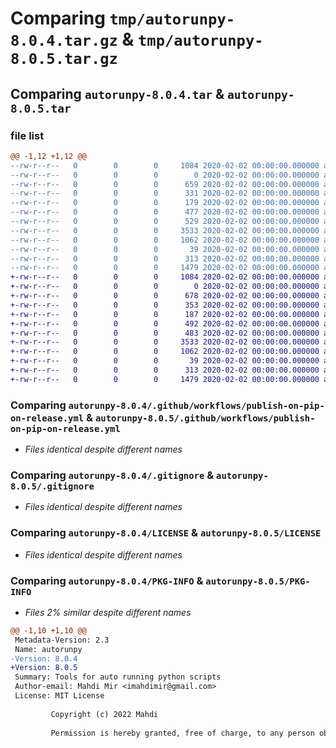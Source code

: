 # Comparing `tmp/autorunpy-8.0.4.tar.gz` & `tmp/autorunpy-8.0.5.tar.gz`

## Comparing `autorunpy-8.0.4.tar` & `autorunpy-8.0.5.tar`

### file list

```diff
@@ -1,12 +1,12 @@
--rw-r--r--   0        0        0     1084 2020-02-02 00:00:00.000000 autorunpy-8.0.4/.github/workflows/publish-on-pip-on-release.yml
--rw-r--r--   0        0        0        0 2020-02-02 00:00:00.000000 autorunpy-8.0.4/src/autorunpy/__init__.py
--rw-r--r--   0        0        0      659 2020-02-02 00:00:00.000000 autorunpy-8.0.4/src/autorunpy/make_venv.py
--rw-r--r--   0        0        0      331 2020-02-02 00:00:00.000000 autorunpy-8.0.4/src/autorunpy/ret_module_2_run.py
--rw-r--r--   0        0        0      179 2020-02-02 00:00:00.000000 autorunpy-8.0.4/src/autorunpy/ret_pkg_name.py
--rw-r--r--   0        0        0      477 2020-02-02 00:00:00.000000 autorunpy-8.0.4/src/autorunpy/rm_venv.py
--rw-r--r--   0        0        0      529 2020-02-02 00:00:00.000000 autorunpy-8.0.4/src/autorunpy/util.py
--rw-r--r--   0        0        0     3533 2020-02-02 00:00:00.000000 autorunpy-8.0.4/.gitignore
--rw-r--r--   0        0        0     1062 2020-02-02 00:00:00.000000 autorunpy-8.0.4/LICENSE
--rw-r--r--   0        0        0       39 2020-02-02 00:00:00.000000 autorunpy-8.0.4/README.md
--rw-r--r--   0        0        0      313 2020-02-02 00:00:00.000000 autorunpy-8.0.4/pyproject.toml
--rw-r--r--   0        0        0     1479 2020-02-02 00:00:00.000000 autorunpy-8.0.4/PKG-INFO
+-rw-r--r--   0        0        0     1084 2020-02-02 00:00:00.000000 autorunpy-8.0.5/.github/workflows/publish-on-pip-on-release.yml
+-rw-r--r--   0        0        0        0 2020-02-02 00:00:00.000000 autorunpy-8.0.5/src/autorunpy/__init__.py
+-rw-r--r--   0        0        0      678 2020-02-02 00:00:00.000000 autorunpy-8.0.5/src/autorunpy/make_venv.py
+-rw-r--r--   0        0        0      353 2020-02-02 00:00:00.000000 autorunpy-8.0.5/src/autorunpy/ret_module_2_run.py
+-rw-r--r--   0        0        0      187 2020-02-02 00:00:00.000000 autorunpy-8.0.5/src/autorunpy/ret_pkg_name.py
+-rw-r--r--   0        0        0      492 2020-02-02 00:00:00.000000 autorunpy-8.0.5/src/autorunpy/rm_venv.py
+-rw-r--r--   0        0        0      483 2020-02-02 00:00:00.000000 autorunpy-8.0.5/src/autorunpy/util.py
+-rw-r--r--   0        0        0     3533 2020-02-02 00:00:00.000000 autorunpy-8.0.5/.gitignore
+-rw-r--r--   0        0        0     1062 2020-02-02 00:00:00.000000 autorunpy-8.0.5/LICENSE
+-rw-r--r--   0        0        0       39 2020-02-02 00:00:00.000000 autorunpy-8.0.5/README.md
+-rw-r--r--   0        0        0      313 2020-02-02 00:00:00.000000 autorunpy-8.0.5/pyproject.toml
+-rw-r--r--   0        0        0     1479 2020-02-02 00:00:00.000000 autorunpy-8.0.5/PKG-INFO
```

### Comparing `autorunpy-8.0.4/.github/workflows/publish-on-pip-on-release.yml` & `autorunpy-8.0.5/.github/workflows/publish-on-pip-on-release.yml`

 * *Files identical despite different names*

### Comparing `autorunpy-8.0.4/.gitignore` & `autorunpy-8.0.5/.gitignore`

 * *Files identical despite different names*

### Comparing `autorunpy-8.0.4/LICENSE` & `autorunpy-8.0.5/LICENSE`

 * *Files identical despite different names*

### Comparing `autorunpy-8.0.4/PKG-INFO` & `autorunpy-8.0.5/PKG-INFO`

 * *Files 2% similar despite different names*

```diff
@@ -1,10 +1,10 @@
 Metadata-Version: 2.3
 Name: autorunpy
-Version: 8.0.4
+Version: 8.0.5
 Summary: Tools for auto running python scripts
 Author-email: Mahdi Mir <imahdimir@gmail.com>
 License: MIT License
         
         Copyright (c) 2022 Mahdi
         
         Permission is hereby granted, free of charge, to any person obtaining a copy
```

